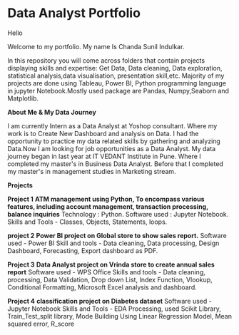 # Data Analyst Portfolio
Hello

Welcome to my portfolio. My name Is Chanda Sunil Indulkar.

In this repository you will come across folders that contain projects displaying skills and expertise: Get Data, Data cleaning, Data exploration, statistical analysis,data visualisation, presentation skill,etc. Majority of my projects are done using Tableau, Power BI, Python programming language in jupyter Notebook.Mostly used package are Pandas, Numpy,Seaborn and Matplotlib.

**About Me & My Data Journey**

I am currently Intern as a Data Analyst at Yoshop consultant. Where my work is to Create New Dashboard and analysis on Data. I had the opportunity to practice my data related skills by gathering and analyzing Data.Now I am looking for job opportunities as a Data Analyst.
My data journey began in last year at IT VEDANT Institute in Pune. Where I completed my master's in Business Data Analyst.
Before that I completed my master's in management studies in Marketing stream.

**Projects**

**Project 1** 
**ATM management using Python, To encompass various features, including account
management, transaction processing, balance inquiries**
Technology : Python.
Software used : Jupyter Notebook.
Skills and Tools - Classes, Objects, Statements, loops.

**project 2**
**Power BI project on Global store to show sales report.**
Software used - Power BI
Skill and tools - Data cleaning, Data processing, Design Dashboard, Forecasting, Export
dashboard as PDF.

**Project 3**
**Data Analyst project on Vrinda store to create annual sales report**
Software used - WPS Office
Skills and tools - Data cleaning, processing, Data Validation, Drop down List, Index
Function, Vlookup, Conditional Formatting, Microsoft Excel analysis and dashboard.

**Project 4**
**classification project on Diabetes dataset**
Software used - Jupyter Notebook
Skills and Tools - EDA Processing, used Scikit Library, Train_Test_split library, Mode
Building Using Linear Regression Model, Mean squared error, R_score

